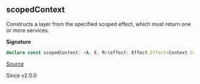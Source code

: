 ## scopedContext

Constructs a layer from the specified scoped effect, which must return one
or more services.

**Signature**

```ts
declare const scopedContext: <A, E, R>(effect: Effect.Effect<Context.Context<A>, E, R>) => Layer<A, E, Exclude<R, Scope.Scope>>
```

[Source](https://github.com/Effect-TS/effect/tree/main/packages/effect/src/Layer.ts#L680)

Since v2.0.0